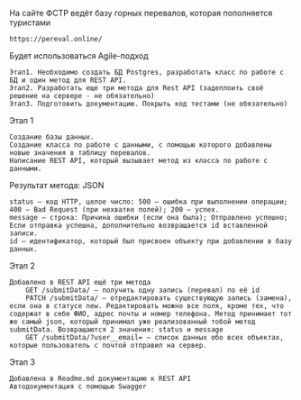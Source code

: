 На сайте ФСТР ведёт базу горных перевалов, которая пополняется туристами

    https://pereval.online/

Будет использоваться Agile-подход

    Этап1. Необходимо создать БД Postgres, разработать класс по работе с БД и один метод для REST API.
    Этап2. Разработать еще три метода для Rest API (задеплоить своё решение на сервере - не обязательно)
    Этап3. Подготовить документацию. Покрыть код тестами (не обязательно)

Этап 1

    Создание базы данных.
    Создание класса по работе с данными, с помощью которого добавлены новые значения в таблицу перевалов.
    Написание REST API, который вызывает метод из класса по работе с данными.

Результат метода: JSON

    status — код HTTP, целое число: 500 — ошибка при выполнении операции; 400 — Bad Request (при нехватке полей); 200 — успех.
    message — строка: Причина ошибки (если она была); Отправлено успешно; Если отправка успешна, дополнительно возвращается id вставленной записи.
    id — идентификатор, который был присвоен объекту при добавлении в базу данных.

    

Этап 2

    Добавлено в REST API ещё три метода
        GET /submitData/ — получить одну запись (перевал) по её id
        PATCH /submitData/ — отредактировать существующую запись (замена), если она в статусе new. Редактировать можно все поля, кроме тех, что содержат в себе ФИО, адрес почты и номер телефона. Метод принимает тот же самый json, который принимал уже реализованный тобой метод submitData. Возвращаются 2 значения: status и message
        GET /submitData/?user__email= — список данных обо всех объектах, которые пользователь с почтой отправил на сервер.

Этап 3

    Добавлена в Readme.md документацию к REST API
    Автодокументация с помощью Swagger
    
